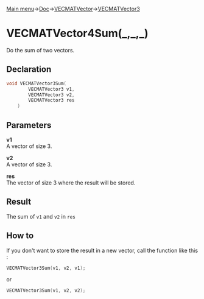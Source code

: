 [Main menu](../../../../Readme.md)->[Doc](../../../VECMATKit.md)->[VECMATVector](../../VECMATVector.md)->[VECMATVector3](../../VECMATVector3.md)

# VECMATVector4Sum(\_,\_,\_)
Do the sum of two vectors.

## **Declaration**
```C
void VECMATVector3Sum(
        VECMATVector3 v1,
        VECMATVector3 v2,
        VECMATVector3 res
    )
```


## **Parameters**
**v1**  
A vector of size 3.

**v2**  
A vector of size 3.

**res**  
The vector of size 3 where the result will be stored.

## **Result**
The sum of `v1` and `v2` in `res`

## **How to**
If you don't want to store the result in a new vector, call the function like this :
```C
VECMATVector3Sum(v1, v2, v1);
```
or
```C
VECMATVector3Sum(v1, v2, v2);
```
